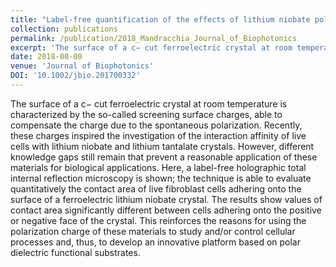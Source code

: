 ```yaml
---
title: "Label-free quantification of the effects of lithium niobate polarization on cell adhesion via holographic microscopy"
collection: publications
permalink: /publication/2018_Mandracchia_Journal_of_Biophotonics
excerpt: 'The surface of a c− cut ferroelectric crystal at room temperature is characterized by the so-called screening surface charges, able to compensate the charge due to the spontaneous polarization. Recently, these charges inspired the investigation of the interaction affinity of live cells with lithium niobate and lithium tantalate crystals. However, different knowledge gaps still remain that prevent a reasonable application of these materials for biological applications. Here, a label-free holographic total internal reflection microscopy is shown; the technique is able to evaluate quantitatively the contact area of live fibroblast cells adhering onto the surface of a ferroelectric lithium niobate crystal. The results show values of contact area significantly different between cells adhering onto the positive or negative face of the crystal. This reinforces the reasons for using the polarization charge of these materials to study and/or control cellular processes and, thus, to develop an innovative platform based on polar dielectric functional substrates.'
date: 2018-00-00
venue: 'Journal of Biophotonics'
DOI: '10.1002/jbio.201700332'
---
```

The surface of a c− cut ferroelectric crystal at room temperature is characterized by the so-called screening surface charges, able to compensate the charge due to the spontaneous polarization. Recently, these charges inspired the investigation of the interaction affinity of live cells with lithium niobate and lithium tantalate crystals. However, different knowledge gaps still remain that prevent a reasonable application of these materials for biological applications. Here, a label-free holographic total internal reflection microscopy is shown; the technique is able to evaluate quantitatively the contact area of live fibroblast cells adhering onto the surface of a ferroelectric lithium niobate crystal. The results show values of contact area significantly different between cells adhering onto the positive or negative face of the crystal. This reinforces the reasons for using the polarization charge of these materials to study and/or control cellular processes and, thus, to develop an innovative platform based on polar dielectric functional substrates.
